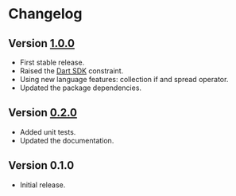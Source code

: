 # Changelog

## Version [1.0.0](https://github.com/cedx/grinder-php-minify/compare/v0.2.0...v1.0.0)
- First stable release.
- Raised the [Dart SDK](https://dart.dev/tools/sdk) constraint.
- Using new language features: collection if and spread operator.
- Updated the package dependencies.

## Version [0.2.0](https://github.com/cedx/grinder-php-minify/compare/v0.1.0...v0.2.0)
- Added unit tests.
- Updated the documentation.

## Version 0.1.0
- Initial release.
